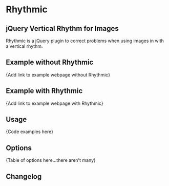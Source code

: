 # Rhythmic
## jQuery Vertical Rhythm for Images

Rhythmic is a jQuery plugin to correct problems when using images in with a vertical rhythm.

## Example without Rhythmic
{Add link to example webpage without Rhythmic}

## Example with Rhythmic
{Add link to example webpage with Rhythmic}

## Usage
{Code examples here}

## Options
{Table of options here...there aren't many}

## Changelog
